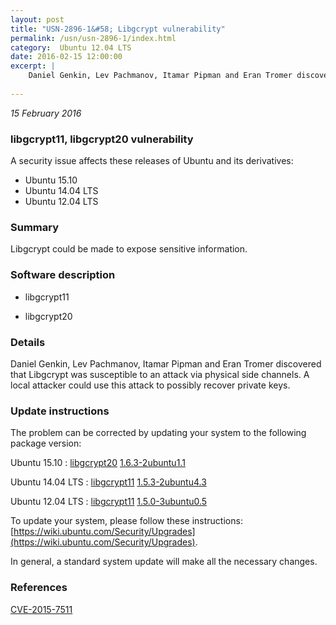 ```yaml
---
layout: post
title: "USN-2896-1&#58; Libgcrypt vulnerability"
permalink: /usn/usn-2896-1/index.html
category:  Ubuntu 12.04 LTS
date: 2016-02-15 12:00:00
excerpt: |
    Daniel Genkin, Lev Pachmanov, Itamar Pipman and Eran Tromer discovered that Libgcrypt was susceptible to an attack via physical side channels. A local attacker could use this attack to possibly recover private keys. 
    
--- 
```

 
 

*15 February 2016*

### libgcrypt11, libgcrypt20 vulnerability

A security issue affects these releases of Ubuntu and its derivatives:

* Ubuntu 15.10
* Ubuntu 14.04 LTS
* Ubuntu 12.04 LTS

### Summary

Libgcrypt could be made to expose sensitive information. 

### Software description

* libgcrypt11 

* libgcrypt20 

### Details

Daniel Genkin, Lev Pachmanov, Itamar Pipman and Eran Tromer discovered that Libgcrypt was susceptible to an attack via physical side channels. A local attacker could use this attack to possibly recover private keys. 

### Update instructions

The problem can be corrected by updating your system to the following package version:

Ubuntu 15.10
 : [libgcrypt20](https://launchpad.net/ubuntu/+source/libgcrypt20) <span> [1.6.3-2ubuntu1.1](https://launchpad.net/ubuntu/+source/libgcrypt20/1.6.3-2ubuntu1.1) </span> 

Ubuntu 14.04 LTS
 : [libgcrypt11](https://launchpad.net/ubuntu/+source/libgcrypt11) <span> [1.5.3-2ubuntu4.3](https://launchpad.net/ubuntu/+source/libgcrypt11/1.5.3-2ubuntu4.3) </span> 

Ubuntu 12.04 LTS
 : [libgcrypt11](https://launchpad.net/ubuntu/+source/libgcrypt11) <span> [1.5.0-3ubuntu0.5](https://launchpad.net/ubuntu/+source/libgcrypt11/1.5.0-3ubuntu0.5) </span> 

To update your system, please follow these instructions: [https://wiki.ubuntu.com/Security/Upgrades](https://wiki.ubuntu.com/Security/Upgrades).

In general, a standard system update will make all the necessary changes. 

### References

 
 [CVE-2015-7511](http://people.ubuntu.com/~ubuntu-security/cve/CVE-2015-7511)
 

